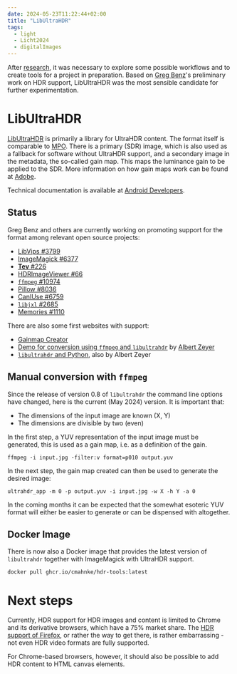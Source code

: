 ```yaml
---
date: 2024-05-23T11:22:44+02:00
title: "LibUltraHDR"
tags:
  - light
  - Licht2024
  - digitalImages
---
```


After [research](/post/hdr-awesome-list/), it was necessary to explore some possible workflows and to create tools for a project in preparation. Based on [Greg Benz](https://gregbenzphotography.com/hdr/)'s preliminary work on HDR support, LibUltraHDR was the most sensible candidate for further experimentation.
<!--more-->

# LibUltraHDR

[LibUltraHDR](https://github.com/google/libultrahdr) is primarily a library for UltraHDR content. The format itself is comparable to [MPO](https://en.wikipedia.org/wiki/JPEG#JPEG_Multi-Picture_Format). There is a primary (SDR) image, which is also used as a fallback for software without UltraHDR support, and a secondary image in the metadata, the so-called gain map. This maps the luminance gain to be applied to the SDR. More information on how gain maps work can be found at [Adobe](https://helpx.adobe.com/camera-raw/using/gain-map.html).

Technical documentation is available at [Android Developers](https://developer.android.com/media/platform/hdr-image-format).

## Status
Greg Benz and others are currently working on promoting support for the format among relevant open source projects:
- [LibVips #3799](https://github.com/libvips/libvips/issues/3799)
- [ImageMagick #6377](https://github.com/ImageMagick/ImageMagick/issues/6377)
- [**Tev** #226](https://github.com/Tom94/tev/issues/226)
- [HDRImageViewer #66](https://github.com/13thsymphony/HDRImageViewer/issues/66)
- [`ffmpeg` #10974](https://trac.ffmpeg.org/ticket/10974)
- [Pillow #8036](https://github.com/python-pillow/Pillow/issues/8036)
- [CanIUse #6759](https://github.com/Fyrd/caniuse/issues/6759)
- [`libjxl` #2685](https://github.com/libjxl/libjxl/issues/2685)
- [Memories #1110](https://github.com/pulsejet/memories/issues/1110)

There are also some first websites with support:
* [Gainmap Creator](https://gainmap-creator.monogrid.com/)
* [Demo for conversion using `ffmpeg` and `libultrahdr`](https://github.com/albertz/playground/wiki/HDR-demo) by [Albert Zeyer](https://github.com/albertz)
* [`libultrahdr` and Python](https://github.com/albertz/playground/blob/master/ultrahdr.py), also by Albert Zeyer

## Manual conversion with `ffmpeg`

Since the release of version 0.8 of `libultrahdr` the command line options have changed, here is the current (May 2024) version. It is important that:
* The dimensions of the input image are known (X, Y)
* The dimensions are divisible by two (even)

In the first step, a YUV representation of the input image must be generated, this is used as a gain map, i.e. as a definition of the gain.

```
ffmpeg -i input.jpg -filter:v format=p010 output.yuv
```

In the next step, the gain map created can then be used to generate the desired image:
```
ultrahdr_app -m 0 -p output.yuv -i input.jpg -w X -h Y -a 0
```

In the coming months it can be expected that the somewhat esoteric YUV format will either be easier to generate or can be dispensed with altogether.

## Docker Image

There is now also a Docker image that provides the latest version of `libultrahdr` together with ImageMagick with UltraHDR support.

```
docker pull ghcr.io/cmahnke/hdr-tools:latest
```

# Next steps

Currently, HDR support for HDR images and content is limited to Chrome and its derivative browsers, which have a 75% market share. The [HDR support of Firefox](https://bugzilla.mozilla.org/show_bug.cgi?id=hdr), or rather the way to get there, is rather embarrassing - not even HDR video formats are fully supported.

For Chrome-based browsers, however, it should also be possible to add HDR content to HTML canvas elements.
